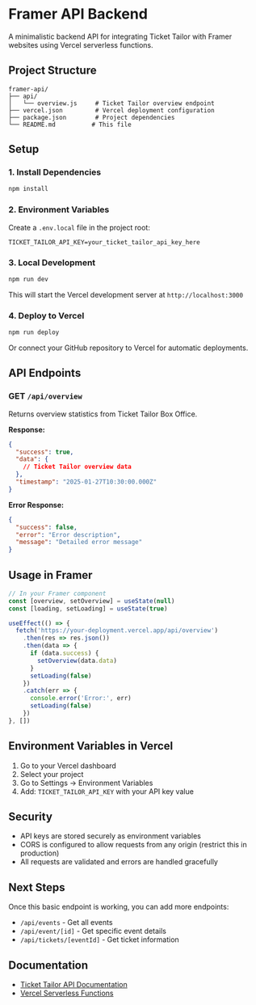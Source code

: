 # Framer API Backend

A minimalistic backend API for integrating Ticket Tailor with Framer websites using Vercel serverless functions.

## Project Structure

```
framer-api/
├── api/
│   └── overview.js     # Ticket Tailor overview endpoint
├── vercel.json         # Vercel deployment configuration  
├── package.json        # Project dependencies
└── README.md          # This file
```

## Setup

### 1. Install Dependencies

```bash
npm install
```

### 2. Environment Variables

Create a `.env.local` file in the project root:

```env
TICKET_TAILOR_API_KEY=your_ticket_tailor_api_key_here
```

### 3. Local Development

```bash
npm run dev
```

This will start the Vercel development server at `http://localhost:3000`

### 4. Deploy to Vercel

```bash
npm run deploy
```

Or connect your GitHub repository to Vercel for automatic deployments.

## API Endpoints

### GET `/api/overview`

Returns overview statistics from Ticket Tailor Box Office.

**Response:**
```json
{
  "success": true,
  "data": {
    // Ticket Tailor overview data
  },
  "timestamp": "2025-01-27T10:30:00.000Z"
}
```

**Error Response:**
```json
{
  "success": false,
  "error": "Error description",
  "message": "Detailed error message"
}
```

## Usage in Framer

```javascript
// In your Framer component
const [overview, setOverview] = useState(null)
const [loading, setLoading] = useState(true)

useEffect(() => {
  fetch('https://your-deployment.vercel.app/api/overview')
    .then(res => res.json())
    .then(data => {
      if (data.success) {
        setOverview(data.data)
      }
      setLoading(false)
    })
    .catch(err => {
      console.error('Error:', err)
      setLoading(false)
    })
}, [])
```

## Environment Variables in Vercel

1. Go to your Vercel dashboard
2. Select your project
3. Go to Settings → Environment Variables
4. Add: `TICKET_TAILOR_API_KEY` with your API key value

## Security

- API keys are stored securely as environment variables
- CORS is configured to allow requests from any origin (restrict this in production)
- All requests are validated and errors are handled gracefully

## Next Steps

Once this basic endpoint is working, you can add more endpoints:
- `/api/events` - Get all events
- `/api/event/[id]` - Get specific event details
- `/api/tickets/[eventId]` - Get ticket information

## Documentation

- [Ticket Tailor API Documentation](https://developers.tickettailor.com/docs/api/get-overview)
- [Vercel Serverless Functions](https://vercel.com/docs/functions/serverless-functions) 